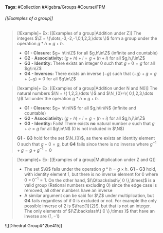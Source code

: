 **Tags:** #Collection #Algebra/Groups #Course/FPM 
###### [[Examples of a group]]

> [!Example]+ Ex: [[Examples of a group|Addition under  Z]]
> The integers $\Z = \{\dots,-3,-2,-1,0,1,2,3,\dots \}$ form a group under the operation $g\ast h = g+h$.
> - **G1 - Closure:** $g+ h\in\Z$ for all $g,h\in\Z$ (infinite and countable)
> - **G2 - Associativity:** $(g+h)+i=g+(h+i)$ for all $g,h,i\in\Z$
> - **G3 - Identity:** There exists an integer $0$ such that $g + 0 = g$ for all $g\in\Z$
> - **G4 - Inverses:** There exists an inverse $(-g)$ such that $(-g) + g = g + (-g)=0$ for all $g\in\Z$

> [!example]+ Ex: [[Examples of a group|Addition under N and N0]]
> The natural numbers $\N = \{ 1,2,3,\dots \}$ and $\N_{0}=\{ 0,1,2,3,\dots  \}$ fail under the operation $g\ast h = g+h$.
> - **G1 - Closure:** $g+ h\in\N$ for all $g,h\in\N$ (infinite and countable)
> - **G2 - Associativity:** $(g+h)+i=g+(h+i)$ for all $g,h,i\in\Z$
> - **G3 - Identity:** Fails! There exists **no** natural number $e$ such that $g + e = g$ for all $g\in\N$ ($0$ is not included in $\N$)
> 
> **G1** - **G3** hold for the set $\N_{0}$, as there exists an identity element $0$ such that $g+0=g$, but **G4** fails since there is no inverse where $g^{-1} + g = g + g^{-1} = 0$

> [!example]+ Ex: [[Examples of a group|Multiplication under Z and Q]]
> - The set $\Q$ fails under the operation $g\ast h = g\times h$. **G1** - **G3** hold, with identity element $1$, but there is no inverse element for $0$ where $0 \times 0^{-1}=1$. On the other hand, $(\Q\backslash\{ 0 \},\times)$ is a valid group (Rational numbers excluding $0$) since the edge case is removed, all other numbers have an inverse
> - A similar argument can be said for $\Z$ under multiplication, but **G4** fails regardless of if $0$ is excluded or not. For example the only possible inverse of $2$ is $\frac{1}{2}$, but that is not an integer. The only elements of $(\Z\backslash\{ 0 \},\times )$ that have an inverse are $\{1,-1\}$

![[Dihedral Group#^2be415]]

